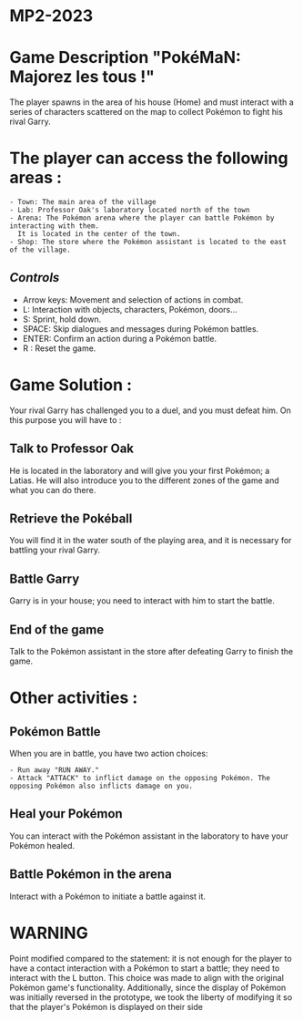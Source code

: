 MP2-2023
========
# Game Description "PokéMaN: Majorez les tous !"
The player spawns in the area of his house (Home) and must interact with a series of characters scattered on the map 
to collect Pokémon to fight his rival Garry.

# The player can access the following areas :

    - Town: The main area of the village
    - Lab: Professor Oak's laboratory located north of the town
    - Arena: The Pokémon arena where the player can battle Pokémon by interacting with them. 
      It is located in the center of the town.
    - Shop: The store where the Pokémon assistant is located to the east of the village.

## *Controls*

- Arrow keys: Movement and selection of actions in combat.
- L: Interaction with objects, characters, Pokémon, doors...
- S: Sprint, hold down.
- SPACE: Skip dialogues and messages during Pokémon battles.
- ENTER: Confirm an action during a Pokémon battle.
- R : Reset the game.

# Game Solution :
Your rival Garry has challenged you to a duel, and you must defeat him. On this purpose you will have to :

## Talk to Professor Oak
He is located in the laboratory and will give you your first Pokémon; a Latias. He will also introduce you to the different zones of the game and what you can do there.

## Retrieve the Pokéball
You will find it in the water south of the playing area, and it is necessary for battling your rival Garry.

## Battle Garry
Garry is in your house; you need to interact with him to start the battle.

## End of the game
Talk to the Pokémon assistant in the store after defeating Garry to finish the game.

# Other activities :

## Pokémon Battle
When you are in battle, you have two action choices:

    - Run away "RUN AWAY."
    - Attack "ATTACK" to inflict damage on the opposing Pokémon. The opposing Pokémon also inflicts damage on you.

## Heal your Pokémon
You can interact with the Pokémon assistant in the laboratory to have your Pokémon healed.

## Battle Pokémon in the arena
Interact with a Pokémon to initiate a battle against it.

# WARNING #
Point modified compared to the statement: it is not enough for the player to have a contact interaction with a Pokémon
to start a battle; they need to interact with the L button. This choice was made to align with the original Pokémon 
game's functionality. 
Additionally, since the display of Pokémon was initially reversed in the prototype, we took the liberty of modifying
it so that the player's Pokémon is displayed on their side